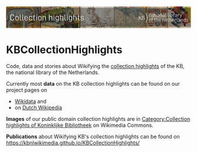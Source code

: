 ![Banner](banners/KBTopstukkenBannerWikimedia_EN.jpg)
# KBCollectionHighlights
Code, data and stories about Wikifying the [collection highlights](https://www.kb.nl/galerij/digitale-topstukken) of the KB, the national library of the Netherlands. 

Currently most **data** on the KB collection highlights can be found on our project pages on 
* [Wikidata](https://www.wikidata.org/wiki/Wikidata:WikiProject_Collection_highlights_National_Library_of_the_Netherlands) and  
* on [Dutch Wikipedia](https://nl.wikipedia.org/wiki/Wikipedia:GLAM/Koninklijke_Bibliotheek_en_Nationaal_Archief/Topstukken)

**Images** of our public domain collection highlights are in [Category:Collection highlights of Koninklijke Bibliotheek](https://commons.wikimedia.org/wiki/Category:Collection_highlights_of_Koninklijke_Bibliotheek) on Wikimedia Commons.

**Publications** about Wikifying KB's collection highlights can be found on https://kbnlwikimedia.github.io/KBCollectionHighlights/

